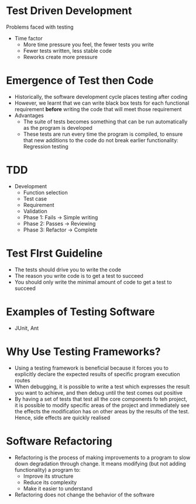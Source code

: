# Test Driven Development

Problems faced with testing
- Time factor
    - More time pressure you feel, the fewer tests you write
    - Fewer tests written, less stable code
    - Reworks create more pressure

# Emergence of Test then Code

- Historically, the software development cycle places testing after coding
- However, we learnt that we can write black box tests for each functional requirement **before** writing the code that will meet those requirement
- Advantages
    - The suite of tests becomes something that can be run automatically as the program is developed
    - These tests are run every time the program is compiled, to ensure that new additions to the code do not break earlier functionality: Regression testing

# TDD

- Development
    - Function selection
    - Test case
    - Requirement
    - Validation
    - Phase 1: Fails -> Simple writing
    - Phase 2: Passes -> Reviewing
    - Phase 3: Refactor -> Complete

# Test FIrst Guideline

- The tests should drive you to write the code
- The reason you write code is to get a test to succeed
- You should only write the minimal amount of code to get a test to succeed

# Examples of Testing Software

- JUnit, Ant

# Why Use Testing Frameworks?

- Using a testing framework is beneficial because it forces you to explicitly declare the expected results of specific program execution routes
- When debugging, it is possible to write a test which expresses the result you want to achieve, and then debug until the test comes out positive
- By having a set of tests that test all the core components fo teh project, it is possible to modify specific areas of the project and immediately see the effects the modification has on other areas by the results of the test. Hence, side effects are quickly realised

# Software Refactoring

- Refactoring is the process of making improvements to a program to slow down degradation through change. It means modifying (but not adding functionality) a program to:
    - Improve its structure
    - Reduce its complexity
    - Make it easier to understand
- Refactoring does not change the behavior of the software